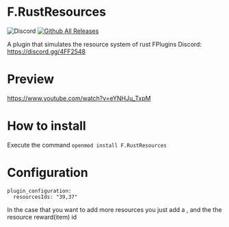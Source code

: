 # F.RustResources
![Discord](https://img.shields.io/discord/742861338233274418?label=Discord&logo=Discord) [![Github All Releases](https://img.shields.io/github/downloads/01-Feli/F.RustResources/total.svg)]()

A plugin that simulates the resource system of rust
FPlugins Discord: https://discord.gg/4FF2548

# Preview 
https://www.youtube.com/watch?v=eYNHJu_TxpM

# How to install 

Execute the command ``openmod install F.RustResources``

# Configuration
```
plugin_configuration:
  resourcesIds: "39,37"
```

In the case that you want to add more resources you just add a , and the the resource reward(item) id
